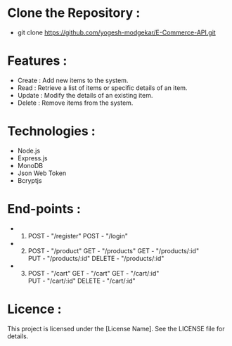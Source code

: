 
# Clone the Repository :
- git clone https://github.com/yogesh-modgekar/E-Commerce-API.git

# Features :
- Create : Add new items to the system.
- Read : Retrieve a list of items or specific details of an item.
- Update : Modify the details of an existing item.
- Delete : Remove items from the system.

# Technologies : 
- Node.js
- Express.js
- MonoDB
- Json Web Token
- Bcryptjs

# End-points :
- 1. POST - "/register"
     POST - "/login"

- 2. POST - "/product"
     GET - "/products"
     GET - "/products/:id"      
     PUT - "/products/:id"
     DELETE - "/products/:id"

- 3. POST - "/cart"
     GET - "/cart"
     GET - "/cart/:id"      
     PUT - "/cart/:id"
     DELETE - "/cart/:id"     

# Licence :
This project is licensed under the [License Name]. See the LICENSE file for details.